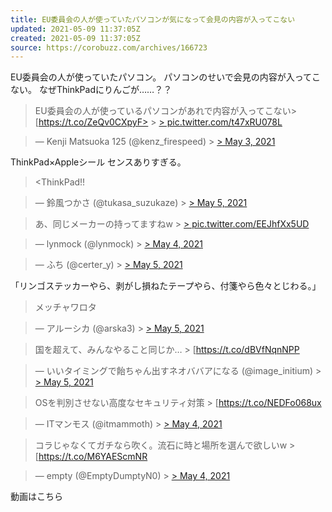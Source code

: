 ```yaml
---
title: EU委員会の人が使っていたパソコンが気になって会見の内容が入ってこない
updated: 2021-05-09 11:37:05Z
created: 2021-05-09 11:37:05Z
source: https://corobuzz.com/archives/166723
---
```


EU委員会の人が使っていたパソコン。
パソコンのせいで会見の内容が入ってこない。
なぜThinkPadにりんごが……？？

> EU委員会の人が使っているパソコンがあれで内容が入ってこない> [https://t.co/ZeQv0CXpyF>   > [> pic.twitter.com/t47xRU078L](https://t.co/t47xRU078L)

> — Kenji Matsuoka 125 (@kenz_firespeed) > [> May 3, 2021](https://twitter.com/kenz_firespeed/status/1389337085690081280?ref_src=twsrc%5Etfw)

ThinkPad×Appleシール センスありすぎる。
> <ThinkPad!!

> — 鈴風つかさ (@tukasa_suzukaze) > [> May 5, 2021](https://twitter.com/tukasa_suzukaze/status/1389737512969543680?ref_src=twsrc%5Etfw)

> あ、同じメーカーの持ってますねw > [> pic.twitter.com/EEJhfXx5UD](https://t.co/EEJhfXx5UD)

> — lynmock (@lynmock) > [> May 4, 2021](https://twitter.com/lynmock/status/1389546712071540738?ref_src=twsrc%5Etfw)

> — ふち (@certer_y) > [> May 5, 2021](https://twitter.com/certer_y/status/1389819135933128707?ref_src=twsrc%5Etfw)

「リンゴステッカーやら、剥がし損ねたテープやら、付箋やら色々とじわる。」
> メッチャワロタ

> — アルーシカ (@arska3) > [> May 5, 2021](https://twitter.com/arska3/status/1389942447531196416?ref_src=twsrc%5Etfw)

> 国を超えて、みんなやること同じか… > [https://t.co/dBVfNqnNPP

> — いいタイミングで飴ちゃん出すネオババアになる (@image_initium) > [> May 5, 2021](https://twitter.com/image_initium/status/1389852325162803204?ref_src=twsrc%5Etfw)

> OSを判別させない高度なセキュリティ対策 > [https://t.co/NEDFo068ux

> — ITマンモス (@itmammoth) > [> May 4, 2021](https://twitter.com/itmammoth/status/1389511839197777924?ref_src=twsrc%5Etfw)

> コラじゃなくてガチなら吹く。流石に時と場所を選んで欲しいw > [https://t.co/M6YAEScmNR

> — empty (@EmptyDumptyN0) > [> May 4, 2021](https://twitter.com/EmptyDumptyN0/status/1389412849139683330?ref_src=twsrc%5Etfw)

動画はこちら